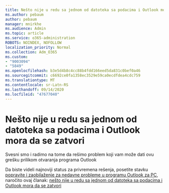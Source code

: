 ```yaml
---
title: Nešto nije u redu sa jednom od datoteka sa podacima i Outlook mora da se zatvori
ms.author: pebaum
author: pebaum
manager: mnirkhe
ms.audience: Admin
ms.topic: article
ms.service: o365-administration
ROBOTS: NOINDEX, NOFOLLOW
localization_priority: Normal
ms.collection: Adm_O365
ms.custom:
- "9003094"
- "5849"
ms.openlocfilehash: b3e5d4b8c4cc88b4fdd166eed5da831c0bef0a46
ms.sourcegitcommit: c6692ce0fa1358ec3529e59ca0ecdfdea4cdc759
ms.translationtype: MT
ms.contentlocale: sr-Latn-RS
ms.lasthandoff: 09/14/2020
ms.locfileid: "47677040"
---
```

# <a name="something-is-wrong-with-one-of-your-data-files-and-outlook-needs-to-close"></a>Nešto nije u redu sa jednom od datoteka sa podacima i Outlook mora da se zatvori

Svesni smo i radimo na tome da rešimo problem koji vam može dati ovu grešku prilikom otvaranja programa Outlook

Da biste videli najnoviji status za privremena rešenja, posetite stavku  [popravite i zaobilaženje za nedavne probleme u programu Outlook za PC](https://support.microsoft.com/office/ecf61305-f84f-4e13-bb73-95a214ac1230), naročito ovaj članak: [nešto nije u redu sa jednom od datoteka sa podacima i Outlook mora da se zatvori](https://support.microsoft.com/office/a3b59934-2446-4f2a-bd25-58f88188b9b2)
